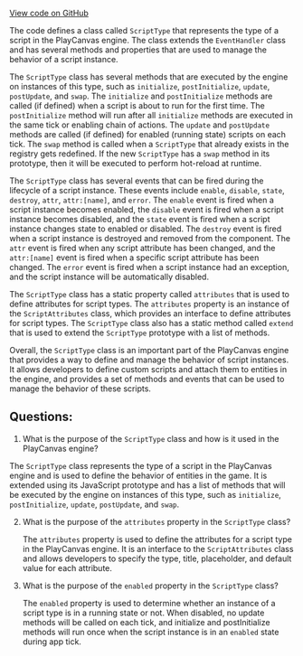 [View code on GitHub](https://github.com/playcanvas/engine/src/framework/script/script-type.js)

The code defines a class called `ScriptType` that represents the type of a script in the PlayCanvas engine. The class extends the `EventHandler` class and has several methods and properties that are used to manage the behavior of a script instance. 

The `ScriptType` class has several methods that are executed by the engine on instances of this type, such as `initialize`, `postInitialize`, `update`, `postUpdate`, and `swap`. The `initialize` and `postInitialize` methods are called (if defined) when a script is about to run for the first time. The `postInitialize` method will run after all `initialize` methods are executed in the same tick or enabling chain of actions. The `update` and `postUpdate` methods are called (if defined) for enabled (running state) scripts on each tick. The `swap` method is called when a `ScriptType` that already exists in the registry gets redefined. If the new `ScriptType` has a `swap` method in its prototype, then it will be executed to perform hot-reload at runtime.

The `ScriptType` class has several events that can be fired during the lifecycle of a script instance. These events include `enable`, `disable`, `state`, `destroy`, `attr`, `attr:[name]`, and `error`. The `enable` event is fired when a script instance becomes enabled, the `disable` event is fired when a script instance becomes disabled, and the `state` event is fired when a script instance changes state to enabled or disabled. The `destroy` event is fired when a script instance is destroyed and removed from the component. The `attr` event is fired when any script attribute has been changed, and the `attr:[name]` event is fired when a specific script attribute has been changed. The `error` event is fired when a script instance had an exception, and the script instance will be automatically disabled.

The `ScriptType` class has a static property called `attributes` that is used to define attributes for script types. The `attributes` property is an instance of the `ScriptAttributes` class, which provides an interface to define attributes for script types. The `ScriptType` class also has a static method called `extend` that is used to extend the `ScriptType` prototype with a list of methods.

Overall, the `ScriptType` class is an important part of the PlayCanvas engine that provides a way to define and manage the behavior of script instances. It allows developers to define custom scripts and attach them to entities in the engine, and provides a set of methods and events that can be used to manage the behavior of these scripts.
## Questions: 
 1. What is the purpose of the `ScriptType` class and how is it used in the PlayCanvas engine?
   
   The `ScriptType` class represents the type of a script in the PlayCanvas engine and is used to define the behavior of entities in the game. It is extended using its JavaScript prototype and has a list of methods that will be executed by the engine on instances of this type, such as `initialize`, `postInitialize`, `update`, `postUpdate`, and `swap`.

2. What is the purpose of the `attributes` property in the `ScriptType` class?
   
   The `attributes` property is used to define the attributes for a script type in the PlayCanvas engine. It is an interface to the `ScriptAttributes` class and allows developers to specify the type, title, placeholder, and default value for each attribute.

3. What is the purpose of the `enabled` property in the `ScriptType` class?
   
   The `enabled` property is used to determine whether an instance of a script type is in a running state or not. When disabled, no update methods will be called on each tick, and initialize and postInitialize methods will run once when the script instance is in an `enabled` state during app tick.